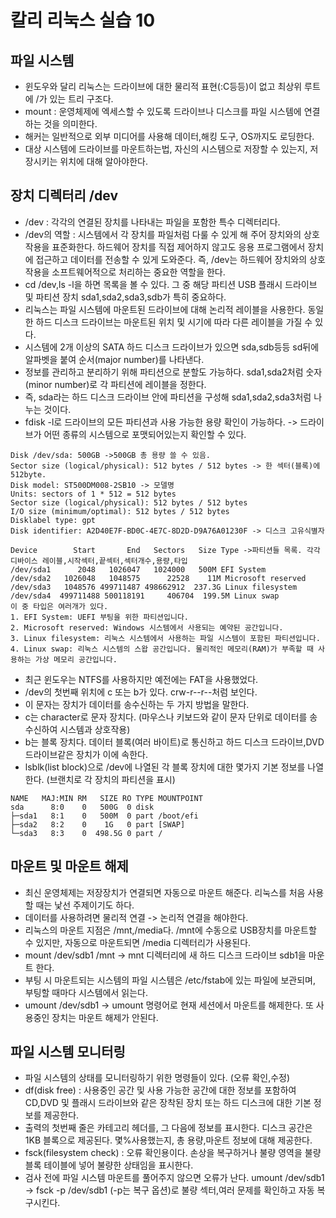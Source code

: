 # 칼리 리눅스 실습 10

## 파일 시스템
 - 윈도우와 달리 리눅스는 드라이브에 대한 물리적 표현(:C등등)이 없고 최상위 루트에 /가 있는 트리 구조다.
 - mount : 운영체제에 엑세스할 수 있도록 드라이브나 디스크를 파일 시스템에 연결하는 것을 의미한다.
 - 해커는 일반적으로 외부 미디어를 사용해 데이터,해킹 도구, OS까지도 로딩한다.
 - 대상 시스템에 드라이브를 마운트하는법, 자신의 시스템으로 저장할 수 있는지, 저장시키는 위치에 대해 알아야한다.

## 장치 디렉터리 /dev
 - /dev : 각각의 연결된 장치를 나타내는 파일을 포함한 특수 디렉터리다.
 - /dev의 역할 : 시스템에서 각 장치를 파일처럼 다룰 수 있게 해 주어 장치와의 상호작용을 표준화한다.
   하드웨어 장치를 직접 제어하지 않고도 응용 프로그램에서 장치에 접근하고 데이터를 전송할 수 있게 도와준다.
   즉, /dev는 하드웨어 장치와의 상호작용을 소프트웨어적으로 처리하는 중요한 역할을 한다.
 - cd /dev,ls -l을 하면 목록을 볼 수 있다. 그 중 해당 파티션 USB 플래시 드라이브 및 파티션 장치 sda1,sda2,sda3,sdb가 특히 중요하다.
 - 리눅스는 파일 시스템에 마운트된 드라이브에 대해 논리적 레이블을 사용한다. 동일한 하드 디스크 드라이브는 마운트된 위치 및 시기에 따라 다른 레이블을 가질 수 있다.
 - 시스템에 2개 이상의 SATA 하드 디스크 드라이브가 있으면 sda,sdb등등 sd뒤에 알파벳을 붙여 순서(major number)를 나타낸다.
 - 정보를 관리하고 분리하기 위해 파티션으로 분할도 가능하다. sda1,sda2처럼 숫자(minor number)로 각 파티션에 레이블을 정한다.
 - 즉, sda라는 하드 디스크 드라이브 안에 파티션을 구성해 sda1,sda2,sda3처럼 나누는 것이다.
 - fdisk -l로 드라이브의 모든 파티션과 사용 가능한 용량 확인이 가능하다. -> 드라이브가 어떤 종류의 시스템으로 포맷되어있는지 확인할 수 있다.
 ```
 Disk /dev/sda: 500GB ->500GB 총 용량 쓸 수 있음.
Sector size (logical/physical): 512 bytes / 512 bytes -> 한 섹터(블록)에 512byte.
Disk model: ST500DM008-2SB10 -> 모델명
Units: sectors of 1 * 512 = 512 bytes
Sector size (logical/physical): 512 bytes / 512 bytes
I/O size (minimum/optimal): 512 bytes / 512 bytes
Disklabel type: gpt
Disk identifier: A2D40E7F-BD0C-4E7C-8D2D-D9A76A01230F -> 디스크 고유식별자

Device        Start       End   Sectors   Size Type ->파티션들 목록. 각각 디바이스 레이블,시작섹터,끝섹터,섹터개수,용량,타입
/dev/sda1      2048   1026047   1024000   500M EFI System
/dev/sda2   1026048   1048575      22528    11M Microsoft reserved
/dev/sda3   1048576 499711487 498662912  237.3G Linux filesystem
/dev/sda4  499711488 500118191     406704  199.5M Linux swap
이 중 타입은 여러개가 있다.
1. EFI System: UEFI 부팅을 위한 파티션입니다.
2. Microsoft reserved: Windows 시스템에서 사용되는 예약된 공간입니다.
3. Linux filesystem: 리눅스 시스템에서 사용하는 파일 시스템이 포함된 파티션입니다.
4. Linux swap: 리눅스 시스템의 스왑 공간입니다. 물리적인 메모리(RAM)가 부족할 때 사용하는 가상 메모리 공간입니다.
 ```
 - 최근 윈도우는 NTFS를 사용하지만 예전에는 FAT을 사용했었다.
 - /dev의 첫번째 위치에 c 또는 b가 있다. crw-r--r--처럼 보인다.
 - 이 문자는 장치가 데이터를 송수신하는 두 가지 방법을 말한다.
 - c는 character로 문자 장치다. (마우스나 키보드와 같이 문자 단위로 데이터를 송수신하여 시스템과 상호작용)
 - b는 블록 장치다. 데이터 블록(여러 바이트)로 통신하고 하드 디스크 드라이브,DVD 드라이브같은 장치가 이에 속한다.
 - lsblk(list block)으로 /dev에 나열된 각 블록 장치에 대한 몇가지 기본 정보를 나열한다. (브랜치로 각 장치의 파티션을 표시)
 ``` 이름,식별자(주번호,부번호),RM(이동식 디스크인지,고정인지),사이즈,readonly(1이 읽기 전용),타입(디스크,파티션),마운트어디에 됐는지
 NAME   MAJ:MIN RM   SIZE RO TYPE MOUNTPOINT
sda      8:0    0   500G  0 disk 
├─sda1   8:1    0   500M  0 part /boot/efi
├─sda2   8:2    0    1G   0 part [SWAP]
└─sda3   8:3    0  498.5G 0 part /
 ```

## 마운트 및 마운트 해제
 - 최신 운영체제는 저장장치가 연결되면 자동으로 마운트 해준다. 리눅스를 처음 사용할 때는 낯선 주제이기도 하다.
 - 데이터를 사용하려면 물리적 연결 -> 논리적 연결을 해야한다.
 - 리눅스의 마운트 지점은 /mnt,/media다. /mnt에 수동으로 USB장치를 마운트할 수 있지만, 자동으로 마운트되면 /media 디렉터리가 사용된다.
 - mount /dev/sdb1 /mnt -> mnt 디렉터리에 새 하드 디스크 드라이브 sdb1을 마운트 한다.
 - 부팅 시 마운트되는 시스템의 파일 시스템은 /etc/fstab에 있는 파일에 보관되며, 부팅할 때마다 시스템에서 읽는다.
 - umount /dev/sdb1 -> umount 명령어로 현재 세션에서 마운트를 해제한다. 또 사용중인 장치는 마운트 해제가 안된다.

## 파일 시스템 모니터링
 - 파일 시스템의 상태를 모니터링하기 위한 명령들이 있다. (오류 확인,수정)
 - df(disk free) : 사용중인 공간 및 사용 가능한 공간에 대한 정보를 포함하여 CD,DVD 및 플래시 드라이브와 같은 장착된 장치 또는 하드 디스크에 대한 기본 정보를 제공한다.
 - 출력의 첫번째 줄은 카테고리 헤더를, 그 다음에 정보를 표시한다. 디스크 공간은 1KB 블록으로 제공된다. 몇%사용했는지, 총 용량,마운트 정보에 대해 제공한다.
 - fsck(filesystem check) : 오류 확인용이다. 손상을 복구하거나 불량 영역을 불량 블록 테이블에 넣어 불량한 상태임을 표시한다.
 - 검사 전에 파일 시스템 마운트를 풀어주지 않으면 오류가 난다. umount /dev/sdb1 -> fsck -p /dev/sdb1 (-p는 복구 옵션)로 불량 섹터,여러 문제를 확인하고 자동 복구시킨다.